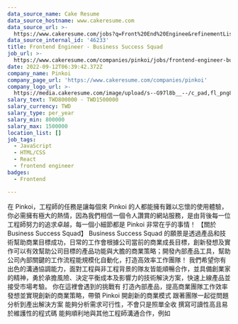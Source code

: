 ```yaml
---
data_source_name: Cake Resume
data_source_hostname: www.cakeresume.com
data_source_url: >-
  https://www.cakeresume.com/jobs?q=Front%20End%20Enginee&refinementList[lang_name][0]=E[…]tech_front-end-development&range[salary_range][min]=1000000
data_source_internal_id: '46233'
title: Frontend Engineer - Business Success Squad
job_url: >-
  https://www.cakeresume.com/companies/pinkoi/jobs/frontend-engineer-business-success-squad
date: 2022-09-12T06:39:42.372Z
company_name: Pinkoi
company_page_url: 'https://www.cakeresume.com/companies/pinkoi'
company_logo_url: >-
  https://media.cakeresume.com/image/upload/s--G97l8b__--/c_pad,fl_png8,h_200,w_200/v1611730048/lgsmicrahgjmtt8rntq2.png
salary_text: TWD800000 - TWD1500000
salary_currency: TWD
salary_type: per_year
salary_min: 800000
salary_max: 1500000
location_list: []
job_tags:
  - JavaScript
  - HTML/CSS
  - React
  - frontend engineer
badges:
  - Frontend

---
```


在 Pinkoi，工程師的任務是讓每個來 Pinkoi 的人都能擁有難以忘懷的使用體驗，你必需擁有極大的熱情，因為我們相信一個令人讚賞的網站服務，是由背後每一位工程師努力的追求卓越，每一個小細節都是 Pinkoi 非常在乎的事情！ 【關於 Business Success Squad】 Business Success Squad 的願景是透過產品和技術幫助商業目標成功，日常的工作會根據公司當前的商業成長目標，創新發想及實作可以有效幫助公司目標的產品功能與大膽的商業策略；開發內部產品工具，幫助公司內部關鍵的工作流程能規模化自動化，打造高效率工作團隊！ 我們希望你有出色的溝通協調能力，面對工程與非工程背景的隊友皆能順暢合作，並具備創業家的精神，勇於承擔風險、決定平衡成本及影響力的技術解決方案，快速上線產品並接受市場考驗。 你在這裡會遇到的挑戰有 打造內部產品，提高商業團隊工作效率 發想並實現創新的商業策略，帶領 Pinkoi 開創新的商業模式 跟著團隊一起從問題分析到產出解決方案 能夠分析需求可行性，不會只是照單全收 撰寫可讀性高且易於維護性的程式碼 能夠順利地與其他工程師溝通合作，例如